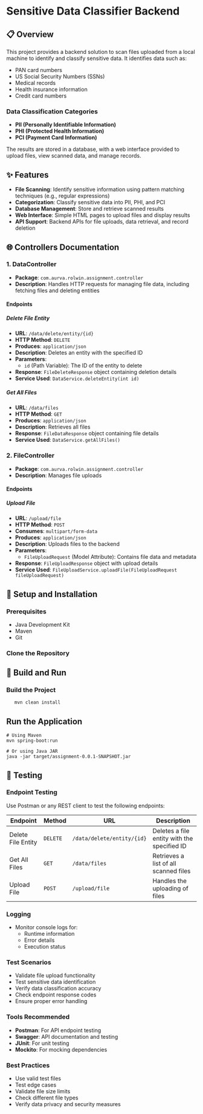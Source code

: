 # Sensitive Data Classifier Backend

## 📋 Overview

This project provides a backend solution to scan files uploaded from a local machine to identify and classify sensitive data. It identifies data such as:
- PAN card numbers
- US Social Security Numbers (SSNs)
- Medical records
- Health insurance information
- Credit card numbers

### Data Classification Categories
- **PII (Personally Identifiable Information)**
- **PHI (Protected Health Information)**
- **PCI (Payment Card Information)**

The results are stored in a database, with a web interface provided to upload files, view scanned data, and manage records.

## ✨ Features

- **File Scanning**: Identify sensitive information using pattern matching techniques (e.g., regular expressions)
- **Categorization**: Classify sensitive data into PII, PHI, and PCI
- **Database Management**: Store and retrieve scanned results
- **Web Interface**: Simple HTML pages to upload files and display results
- **API Support**: Backend APIs for file uploads, data retrieval, and record deletion

## 🌐 Controllers Documentation

### 1. DataController

- **Package**: `com.aurva.rolwin.assignment.controller`
- **Description**: Handles HTTP requests for managing file data, including fetching files and deleting entities

#### Endpoints

##### Delete File Entity
- **URL**: `/data/delete/entity/{id}`
- **HTTP Method**: `DELETE`
- **Produces**: `application/json`
- **Description**: Deletes an entity with the specified ID
- **Parameters**:
  - `id` (Path Variable): The ID of the entity to delete
- **Response**: `FileDeleteResponse` object containing deletion details
- **Service Used**: `DataService.deleteEntity(int id)`

##### Get All Files
- **URL**: `/data/files`
- **HTTP Method**: `GET`
- **Produces**: `application/json`
- **Description**: Retrieves all files
- **Response**: `FileDataResponse` object containing file details
- **Service Used**: `DataService.getAllFiles()`

### 2. FileController

- **Package**: `com.aurva.rolwin.assignment.controller`
- **Description**: Manages file uploads

#### Endpoints

##### Upload File
- **URL**: `/upload/file`
- **HTTP Method**: `POST`
- **Consumes**: `multipart/form-data`
- **Produces**: `application/json`
- **Description**: Uploads files to the backend
- **Parameters**:
  - `FileUploadRequest` (Model Attribute): Contains file data and metadata
- **Response**: `FileUploadResponse` object with upload details
- **Service Used**: `FileUploadService.uploadFile(FileUploadRequest fileUploadRequest)`

## 🚀 Setup and Installation

### Prerequisites
- Java Development Kit
- Maven
- Git

### Clone the Repository
## 🔧 Build and Run

### Build the Project
```bash
   mvn clean install
```
## Run the Application
```
# Using Maven
mvn spring-boot:run

# Or using Java JAR
java -jar target/assignment-0.0.1-SNAPSHOT.jar
```
## 🧪 Testing

### Endpoint Testing

Use Postman or any REST client to test the following endpoints:

| Endpoint | Method | URL | Description |
|----------|--------|-----|-------------|
| Delete File Entity | `DELETE` | `/data/delete/entity/{id}` | Deletes a file entity with the specified ID |
| Get All Files | `GET` | `/data/files` | Retrieves a list of all scanned files |
| Upload File | `POST` | `/upload/file` | Handles the uploading of files |

### Logging
- Monitor console logs for:
  - Runtime information
  - Error details
  - Execution status

### Test Scenarios
- Validate file upload functionality
- Test sensitive data identification
- Verify data classification accuracy
- Check endpoint response codes
- Ensure proper error handling

### Tools Recommended
- **Postman**: For API endpoint testing
- **Swagger**: API documentation and testing
- **JUnit**: For unit testing
- **Mockito**: For mocking dependencies

### Best Practices
- Use valid test files
- Test edge cases
- Validate file size limits
- Check different file types
- Verify data privacy and security measures



